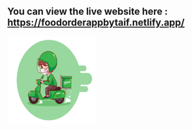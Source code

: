 ## You can view the live website here : https://foodorderappbytaif.netlify.app/  

<img src="src/images/FF.png" alt="Screenshot Description" width="200" height="200">



